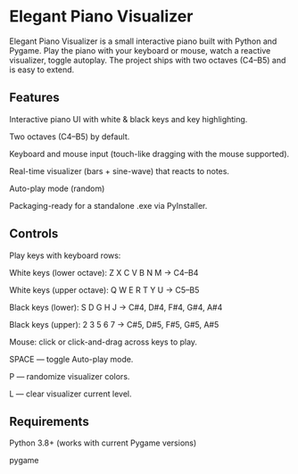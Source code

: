 # Elegant Piano Visualizer

Elegant Piano Visualizer is a small interactive piano built with Python and Pygame.
Play the piano with your keyboard or mouse, watch a reactive visualizer, toggle autoplay. The project ships with two octaves (C4–B5) and is easy to extend.

## Features

Interactive piano UI with white & black keys and key highlighting.

Two octaves (C4–B5) by default.

Keyboard and mouse input (touch-like dragging with the mouse supported).

Real-time visualizer (bars + sine-wave) that reacts to notes.

Auto-play mode (random)

Packaging-ready for a standalone .exe via PyInstaller.

## Controls

Play keys with keyboard rows:

White keys (lower octave): Z X C V B N M → C4–B4

White keys (upper octave): Q W E R T Y U → C5–B5

Black keys (lower): S D G H J → C#4, D#4, F#4, G#4, A#4

Black keys (upper): 2 3 5 6 7 → C#5, D#5, F#5, G#5, A#5

Mouse: click or click-and-drag across keys to play.

SPACE — toggle Auto-play mode.

P — randomize visualizer colors.

L — clear visualizer current level.

## Requirements

Python 3.8+ (works with current Pygame versions)

pygame

